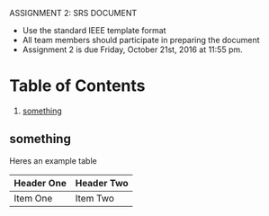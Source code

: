 ASSIGNMENT 2: SRS DOCUMENT
* Use the standard IEEE template format
* All team members should participate in
preparing the document
* Assignment 2 is due Friday, October 21st, 2016
at 11:55 pm.

# Table of Contents
1. [something](#something)

## something
Heres an example table

| Header One     | Header Two     |
| :------------- | :------------- |
| Item One       | Item Two       |
